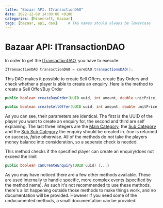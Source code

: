 ```yaml
---
title: "Bazaar API: ITransactionDAO"
date: 2022-12-09 14:00:00 +0100
categories: [Minecraft, Bazaar]
tags: [bazaar, api, dao]     # TAG names should always be lowercase
---
```


# Bazaar API: ITransactionDAO

In order to get the [ITransactionDAO](/doc/bazaar/de/ancash/bazaar/core/dao/ITransactionDAO.html), you have to execute
```java
ITransactionDAO transactionDAO = coreDAO.transactionsDAO();
```

This DAO makes it possible to create Sell Offers, create Buy Orders and check whether a player is able to create an enquiry.
Here is the method to create a Sell Offer/Buy Order
```java
public boolean createBuyOrder(UUID uuid, int amount, double unitPrice, int cat, int sub, int subsub) {...}

public boolean createSellOffer(UUID uuid, int amount, double unitPrice, int cat, int sub, int subsub) {...}
```
As you can see, their parameters are identical. The first is the UUID of the player you want to create an enquiry for, the second and third are self explaining. The last three integers are the [Main Category]({{site.baseurl}}/posts/bazaar-category), the [Sub Category]({{site.baseurl}}/posts/bazaar-sub-category) and the [Sub Sub Category]({{site.baseurl}}/posts/bazaar-sub-sub-category) the enquiry should be created in. *true* is returned on success, *false* otherwise. All of the methods do not take the players money balance into consideration, so a seperate check is needed.

This method checks if the specified player can create an enquiry/does not exceed the limit
```java
public boolean canCreateEnquiry(UUID uuid) {...}
```

As you may have noticed there are a few other methods available. These are used internally to handle specific, more complex events (specified by the method name). As such it's not recommended to use these methods, there's a lot happening outside those methods to make things work, and no documentation will be provided. However if you need some of the undocumented methods, a small documentation can be provided.
